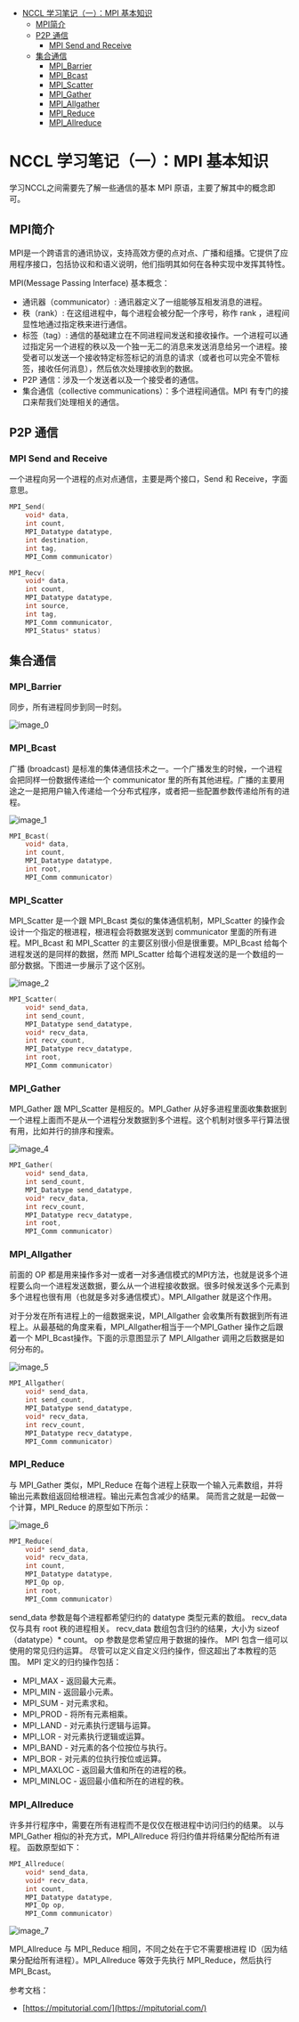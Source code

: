 - [NCCL 学习笔记（一）：MPI 基本知识](#nccl-学习笔记一mpi-基本知识)
  - [MPI简介](#mpi简介)
  - [P2P 通信](#p2p-通信)
    - [MPI Send and Receive](#mpi-send-and-receive)
  - [集合通信](#集合通信)
    - [MPI\_Barrier](#mpi_barrier)
    - [MPI\_Bcast](#mpi_bcast)
    - [MPI\_Scatter](#mpi_scatter)
    - [MPI\_Gather](#mpi_gather)
    - [MPI\_Allgather](#mpi_allgather)
    - [MPI\_Reduce](#mpi_reduce)
    - [MPI\_Allreduce](#mpi_allreduce)

# NCCL 学习笔记（一）：MPI 基本知识

学习NCCL之间需要先了解一些通信的基本 MPI 原语，主要了解其中的概念即可。

## MPI简介

MPI是一个跨语言的通讯协议，支持高效方便的点对点、广播和组播。它提供了应用程序接口，包括协议和和语义说明，他们指明其如何在各种实现中发挥其特性。

MPI(Message Passing Interface) 基本概念：

- 通讯器（communicator）: 通讯器定义了一组能够互相发消息的进程。
- 秩（rank）: 在这组进程中，每个进程会被分配一个序号，称作 rank ，进程间显性地通过指定秩来进行通信。
- 标签（tag）: 通信的基础建立在不同进程间发送和接收操作。一个进程可以通过指定另一个进程的秩以及一个独一无二的消息来发送消息给另一个进程。接受者可以发送一个接收特定标签标记的消息的请求（或者也可以完全不管标签，接收任何消息），然后依次处理接收到的数据。
- P2P 通信：涉及一个发送者以及一个接受者的通信。
- 集合通信（collective communications）：多个进程间通信。MPI 有专门的接口来帮我们处理相关的通信。

## P2P 通信

### MPI Send and Receive

一个进程向另一个进程的点对点通信，主要是两个接口，Send 和 Receive，字面意思。

```C
MPI_Send(
    void* data,
    int count,
    MPI_Datatype datatype,
    int destination,
    int tag,
    MPI_Comm communicator)

MPI_Recv(
    void* data,
    int count,
    MPI_Datatype datatype,
    int source,
    int tag,
    MPI_Comm communicator,
    MPI_Status* status)
```

## 集合通信

### MPI_Barrier

同步，所有进程同步到同一时刻。

![image_0](https://cdn.jsdelivr.net/gh/ZqtCtios/Image@master/sysml_master/45bab061e6d3da3bbbdd529361df6ac15818a8c1adb85e6504167591ed553cc6.png)  

### MPI_Bcast

广播 (broadcast) 是标准的集体通信技术之一。一个广播发生的时候，一个进程会把同样一份数据传递给一个 communicator 里的所有其他进程。广播的主要用途之一是把用户输入传递给一个分布式程序，或者把一些配置参数传递给所有的进程。

![image_1](https://cdn.jsdelivr.net/gh/ZqtCtios/Image@master/sysml_master/8259d93b344c2cb4eaaab7f737ce439f3c5dbf0412886a519767fc5b90a3b212.png)  

```c
MPI_Bcast(
    void* data,
    int count,
    MPI_Datatype datatype,
    int root,
    MPI_Comm communicator)
```

### MPI_Scatter

MPI_Scatter 是一个跟 MPI_Bcast 类似的集体通信机制，MPI_Scatter 的操作会设计一个指定的根进程，根进程会将数据发送到 communicator 里面的所有进程。MPI_Bcast 和 MPI_Scatter 的主要区别很小但是很重要。MPI_Bcast 给每个进程发送的是同样的数据，然而 MPI_Scatter 给每个进程发送的是一个数组的一部分数据。下图进一步展示了这个区别。

![image_2](https://cdn.jsdelivr.net/gh/ZqtCtios/Image@master/sysml_master/88bb4b88265886e7f249b7585c70aec5d75bfa435f991d51eccb33d8078045f1.png)  

```c
MPI_Scatter(
    void* send_data,
    int send_count,
    MPI_Datatype send_datatype,
    void* recv_data,
    int recv_count,
    MPI_Datatype recv_datatype,
    int root,
    MPI_Comm communicator)
```

### MPI_Gather

MPI_Gather 跟 MPI_Scatter 是相反的。MPI_Gather 从好多进程里面收集数据到一个进程上面而不是从一个进程分发数据到多个进程。这个机制对很多平行算法很有用，比如并行的排序和搜索。

![image_4](https://cdn.jsdelivr.net/gh/ZqtCtios/Image@master/sysml_master/1bc5dac372f0604aac3b12a31388c0636abf62584575f629e0946a41af06bdf4.png)  

```c
MPI_Gather(
    void* send_data,
    int send_count,
    MPI_Datatype send_datatype,
    void* recv_data,
    int recv_count,
    MPI_Datatype recv_datatype,
    int root,
    MPI_Comm communicator)
```

### MPI_Allgather

前面的 OP 都是用来操作多对一或者一对多通信模式的MPI方法，也就是说多个进程要么向一个进程发送数据，要么从一个进程接收数据。很多时候发送多个元素到多个进程也很有用（也就是多对多通信模式）。MPI_Allgather 就是这个作用。

对于分发在所有进程上的一组数据来说，MPI_Allgather 会收集所有数据到所有进程上。从最基础的角度来看，MPI_Allgather相当于一个MPI_Gather 操作之后跟着一个 MPI_Bcast操作。下面的示意图显示了 MPI_Allgather 调用之后数据是如何分布的。

![image_5](https://cdn.jsdelivr.net/gh/ZqtCtios/Image@master/sysml_master/31a7bb146cf14603a39a9ef87928cde7959f2ce4dd02970b57fc026c625b5c32.png)  

```c
MPI_Allgather(
    void* send_data,
    int send_count,
    MPI_Datatype send_datatype,
    void* recv_data,
    int recv_count,
    MPI_Datatype recv_datatype,
    MPI_Comm communicator)
```

### MPI_Reduce

与 MPI_Gather 类似，MPI_Reduce 在每个进程上获取一个输入元素数组，并将输出元素数组返回给根进程。输出元素包含减少的结果。 简而言之就是一起做一个计算，MPI_Reduce 的原型如下所示：

![image_6](https://cdn.jsdelivr.net/gh/ZqtCtios/Image@master/sysml_master/ba4a803876e395536fc275ef22ba5271c8b7f2e484dd6b04bda7bf5b4814ae72.png)  

```C
MPI_Reduce(
    void* send_data,
    void* recv_data,
    int count,
    MPI_Datatype datatype,
    MPI_Op op,
    int root,
    MPI_Comm communicator)
```

send_data 参数是每个进程都希望归约的 datatype 类型元素的数组。 recv_data 仅与具有 root 秩的进程相关。 recv_data 数组包含归约的结果，大小为 sizeof（datatype）* count。 op 参数是您希望应用于数据的操作。 MPI 包含一组可以使用的常见归约运算。 尽管可以定义自定义归约操作，但这超出了本教程的范围。 MPI 定义的归约操作包括：

- MPI_MAX - 返回最大元素。
- MPI_MIN - 返回最小元素。
- MPI_SUM - 对元素求和。
- MPI_PROD - 将所有元素相乘。
- MPI_LAND - 对元素执行逻辑与运算。
- MPI_LOR - 对元素执行逻辑或运算。
- MPI_BAND - 对元素的各个位按位与执行。
- MPI_BOR - 对元素的位执行按位或运算。
- MPI_MAXLOC - 返回最大值和所在的进程的秩。
- MPI_MINLOC - 返回最小值和所在的进程的秩。

### MPI_Allreduce

许多并行程序中，需要在所有进程而不是仅仅在根进程中访问归约的结果。 以与 MPI_Gather 相似的补充方式，MPI_Allreduce 将归约值并将结果分配给所有进程。 函数原型如下：

```c
MPI_Allreduce(
    void* send_data,
    void* recv_data,
    int count,
    MPI_Datatype datatype,
    MPI_Op op,
    MPI_Comm communicator)
```

![image_7](https://cdn.jsdelivr.net/gh/ZqtCtios/Image@master/sysml_master/ee08030329a7760826ad534f2983426e701aebb0c4392e529136d5a293df1ff0.png)

MPI_Allreduce 与 MPI_Reduce 相同，不同之处在于它不需要根进程 ID（因为结果分配给所有进程）。MPI_Allreduce 等效于先执行 MPI_Reduce，然后执行 MPI_Bcast。

参考文档：

- [https://mpitutorial.com/](https://mpitutorial.com/)
